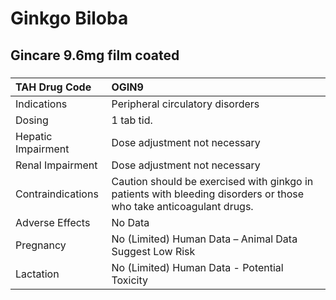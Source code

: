 # Ginkgo Biloba

## Gincare 9.6mg film coated

##### 

| TAH Drug Code      | OGIN9                                                                                                              |
|:-------------------|:-------------------------------------------------------------------------------------------------------------------|
| Indications        | Peripheral circulatory disorders                                                                                   |
| Dosing             | 1 tab tid.                                                                                                         |
| Hepatic Impairment | Dose adjustment not necessary                                                                                      |
| Renal Impairment   | Dose adjustment not necessary                                                                                      |
| Contraindications  | Caution should be exercised with ginkgo in patients with bleeding disorders or those who take anticoagulant drugs. |
| Adverse Effects    | No Data                                                                                                            |
| Pregnancy          | No (Limited) Human Data – Animal Data Suggest Low Risk                                                             |
| Lactation          | No (Limited) Human Data - Potential Toxicity                                                                       |

